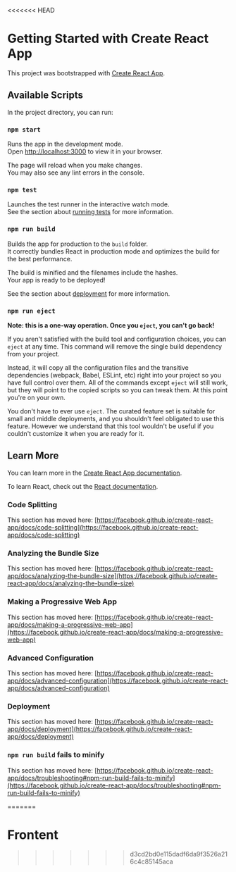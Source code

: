 <<<<<<< HEAD
# Getting Started with Create React App

This project was bootstrapped with [Create React App](https://github.com/facebook/create-react-app).

## Available Scripts

In the project directory, you can run:

### `npm start`

Runs the app in the development mode.\
Open [http://localhost:3000](http://localhost:3000) to view it in your browser.

The page will reload when you make changes.\
You may also see any lint errors in the console.

### `npm test`

Launches the test runner in the interactive watch mode.\
See the section about [running tests](https://facebook.github.io/create-react-app/docs/running-tests) for more information.

### `npm run build`

Builds the app for production to the `build` folder.\
It correctly bundles React in production mode and optimizes the build for the best performance.

The build is minified and the filenames include the hashes.\
Your app is ready to be deployed!

See the section about [deployment](https://facebook.github.io/create-react-app/docs/deployment) for more information.

### `npm run eject`

**Note: this is a one-way operation. Once you `eject`, you can't go back!**

If you aren't satisfied with the build tool and configuration choices, you can `eject` at any time. This command will remove the single build dependency from your project.

Instead, it will copy all the configuration files and the transitive dependencies (webpack, Babel, ESLint, etc) right into your project so you have full control over them. All of the commands except `eject` will still work, but they will point to the copied scripts so you can tweak them. At this point you're on your own.

You don't have to ever use `eject`. The curated feature set is suitable for small and middle deployments, and you shouldn't feel obligated to use this feature. However we understand that this tool wouldn't be useful if you couldn't customize it when you are ready for it.

## Learn More

You can learn more in the [Create React App documentation](https://facebook.github.io/create-react-app/docs/getting-started).

To learn React, check out the [React documentation](https://reactjs.org/).

### Code Splitting

This section has moved here: [https://facebook.github.io/create-react-app/docs/code-splitting](https://facebook.github.io/create-react-app/docs/code-splitting)

### Analyzing the Bundle Size

This section has moved here: [https://facebook.github.io/create-react-app/docs/analyzing-the-bundle-size](https://facebook.github.io/create-react-app/docs/analyzing-the-bundle-size)

### Making a Progressive Web App

This section has moved here: [https://facebook.github.io/create-react-app/docs/making-a-progressive-web-app](https://facebook.github.io/create-react-app/docs/making-a-progressive-web-app)

### Advanced Configuration

This section has moved here: [https://facebook.github.io/create-react-app/docs/advanced-configuration](https://facebook.github.io/create-react-app/docs/advanced-configuration)

### Deployment

This section has moved here: [https://facebook.github.io/create-react-app/docs/deployment](https://facebook.github.io/create-react-app/docs/deployment)

### `npm run build` fails to minify

This section has moved here: [https://facebook.github.io/create-react-app/docs/troubleshooting#npm-run-build-fails-to-minify](https://facebook.github.io/create-react-app/docs/troubleshooting#npm-run-build-fails-to-minify)

<!-- // export  function InputWithListAttribute(props){ 
    //     const [state,setState]=useState({val:"",nom:"",label:""})
    //     let name=props.for;
    //     function handleChange(event){
    //         let label=event.target.value===""?"":<>{name} {star}</>
    //         setState({val:event.target.value,nom:event.target.name,label:label})
    //         props.render({val:event.target.value,nom:event.target.name})
    //         }
    //     function handleFocus(){
    //         let label=<>{name} {star}</>
    //         setState({label:label})
    
    //         }
    //     function handleBlur(event){
    //         let label=event.target.value===""?"":<>{name} {star}</>
    //         setState({label:label})
    //         }
    
    //   return (
    //     <div className="div-input">
    //         <label htmlFor={props.for} className="labelInputString" id={props.id} style={styleInputLabel}> {state.label} </label>
    //         <input type={props.type} name={props.for} list={props.list} className="form_input" onBlur={handleBlur} onFocus={handleFocus} onChange={handleChange} placeholder={name+' *'} required />
    //             <datalist id="departements">
    //                 <option value="Bakel"></option>
    //                 <option value="Bambey"></option>
    //                 <option value="Bignona"></option>
    //                 <option value="Birkelane "></option>
    //                 <option value="Bounkiling"></option>
    //                 <option value="Dagana"></option>
    //                 <option value="Dakar"></option>
    //                 <option value="Diourbel"></option>
    //                 <option value="Fatick"></option>
    //                 <option value="Foundiougne"></option>
    //                 <option value="Gossas"></option>
    //                 <option value="Goudiry"></option>
    //                 <option value="Goudomp"></option>
    //                 <option value="Guédiawaye"></option>
    //                 <option value="Guinguinéo"></option>
    //                 <option value="Kaffrine"></option>
    //                 <option value="Kanel"></option>
    //                 <option value="Kaolack"></option>
    //                 <option value="Kébémer"></option>
    //                 <option value="Kédougou"></option>
    //                 <option value="Keur Massar"></option>
    //                 <option value="Kolda"></option>
    //                 <option value="Koumpentoum"></option>
    //                 <option value="Koungheul"></option>
    //                 <option value="Linguère"></option>
    //                 <option value="Louga"></option>
    //                 <option value="Mbour"></option>
    //                 <option value="Malem-Hodar"></option>
    //                 <option value="Matam"></option>
    //                 <option value="Mbacké"></option>
    //                 <option value="Médina Yoro Foulah"></option>
    //                 <option value="Nioro du Rip"></option>
    //                 <option value="Oussouye"></option>
    //                 <option value="Pikine"></option>
    //                 <option value="Podor"></option>
    //                 <option value="Ranérou"></option>
    //                 <option value="Rufisque"></option>
    //                 <option value="Saint-Louis"></option>
    //                 <option value="Salemata"></option>
    //                 <option value="Saraya"></option>
    //                 <option value="Sédhiou"></option>
    //                 <option value="Tambacounda"></option>
    //                 <option value="Thiès"></option>
    //                 <option value="Tivaouane"></option>
    //                 <option value="Vélingara"></option>
    //                 <option value="Ziguinchor"></option> 
    //             </datalist>
    //     </div>
    //     )} -->
=======
# Frontent
>>>>>>> d3cd2bd0e115dadf6da9f3526a216c4c85145aca
